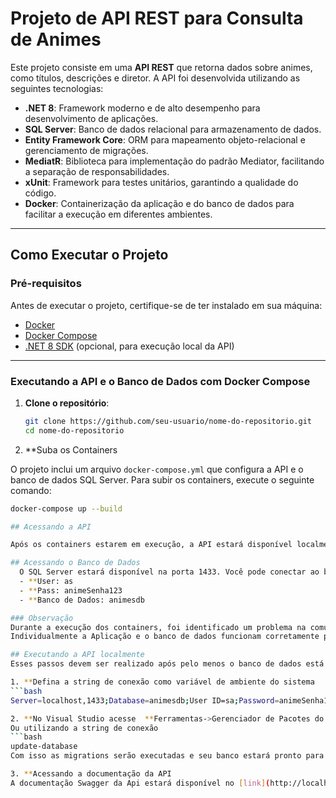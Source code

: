 # Projeto de API REST para Consulta de Animes

Este projeto consiste em uma **API REST** que retorna dados sobre animes, como títulos, descrições e diretor. A API foi desenvolvida utilizando as seguintes tecnologias:

- **.NET 8**: Framework moderno e de alto desempenho para desenvolvimento de aplicações.
- **SQL Server**: Banco de dados relacional para armazenamento de dados.
- **Entity Framework Core**: ORM para mapeamento objeto-relacional e gerenciamento de migrações.
- **MediatR**: Biblioteca para implementação do padrão Mediator, facilitando a separação de responsabilidades.
- **xUnit**: Framework para testes unitários, garantindo a qualidade do código.
- **Docker**: Containerização da aplicação e do banco de dados para facilitar a execução em diferentes ambientes.

---

## Como Executar o Projeto

### Pré-requisitos
Antes de executar o projeto, certifique-se de ter instalado em sua máquina:
- [Docker](https://www.docker.com/)
- [Docker Compose](https://docs.docker.com/compose/install/)
- [.NET 8 SDK](https://dotnet.microsoft.com/download/dotnet/8.0) (opcional, para execução local da API)

---

### Executando a API e o Banco de Dados com Docker Compose

1. **Clone o repositório**:
   ```bash
   git clone https://github.com/seu-usuario/nome-do-repositorio.git
   cd nome-do-repositorio


2. **Suba os Containers

O projeto inclui um arquivo `docker-compose.yml` que configura a API e o banco de dados SQL Server. Para subir os containers, execute o seguinte comando:

```bash
docker-compose up --build

## Acessando a API

Após os containers estarem em execução, a API estará disponível localmente pelo [link](http://localhost:5000)

## Acessando o Banco de Dados
  O SQL Server estará disponível na porta 1433. Você pode conectar ao banco de dados usando as seguintes credenciais:
  - **User: as
  - **Pass: animeSenha123
  - **Banco de Dados: animesdb

### Observação
Durante a execução dos containers, foi identificado um problema na comunicação entre a API e o banco de dados, que não pode ser solucionado no prazo determinado.
Individualmente a Aplicação e o banco de dados funcionam corretamente porém a comunicação não se apresenta correta. Por conta disso é indicado a **execução local da API**

## Executando a API localmente
Esses passos devem ser realizado após pelo menos o banco de dados está em execução no container, como apresentado anteriormente.

1. **Defina a string de conexão como variável de ambiente do sistema
```bash
Server=localhost,1433;Database=animesdb;User ID=sa;Password=animeSenha123;TrustServerCertificate=True;

2. **No Visual Studio acesse  **Ferramentas->Gerenciador de Pacotes do Nuget->Console de Gerenciador de Pacotes** e digite
Ou utilizando a string de conexão
```bash
update-database
Com isso as migrations serão executadas e seu banco estará pronto para os testes

3. **Acessando a documentação da API
A documentação Swagger da Api estará disponível no [link](http://localhost:5000/swagger)	



